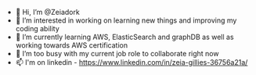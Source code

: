 - 👋 Hi, I’m @Zeiadork
- 👀 I’m interested in working on learning new things and improving my coding ability
- 🌱 I’m currently learning AWS, ElasticSearch and graphDB as well as working towards AWS certification
- 💞️ I’m too busy with my current job role to collaborate right now
- 📫 I'm on linkedin - https://www.linkedin.com/in/zeia-gillies-36756a21a/

<!---
Zeiadork/Zeiadork is a ✨ special ✨ repository because its `README.md` (this file) appears on your GitHub profile.
You can click the Preview link to take a look at your changes.
--->
